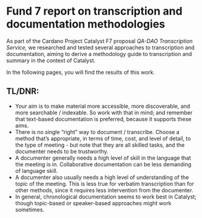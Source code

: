 # Fund 7 report on transcription and documentation methodologies

As part of the Cardano Project Catalyst F7 proposal _QA-DAO Transcription Service,_ we researched and tested several approaches to transcription and documentation, aiming to derive a methodology guide to transcription and summary in the context of Catalyst.

In the following pages, you will find the results of this work.

## TL/DNR:  <a href="#docs-internal-guid-1d166e8c-7fff-219e-09f8-b3e8c800e4f7" id="docs-internal-guid-1d166e8c-7fff-219e-09f8-b3e8c800e4f7"></a>

* Your aim is to make material more accessible, more discoverable, and more searchable / indexable. So work with that in mind; and remember that text-based documentation is preferred, because it supports these aims.
* There is no single “right” way to document / transcribe. Choose a method that’s appropriate, in terms of time, cost, and level of detail, to the type of meeting - but note that they are all skilled tasks, and the documenter needs to be trustworthy.
* A documenter generally needs a high level of skill in the language that the meeting is in. Collaborative documentation can be less demanding of language skill.
* A documenter also usually needs a high level of understanding of the topic of the meeting. This is less true for verbatim transcription than for other methods, since it requires less intervention from the documenter.
* In general, chronological documentation seems to work best in Catalyst; though topic-based or speaker-based approaches might work sometimes.
